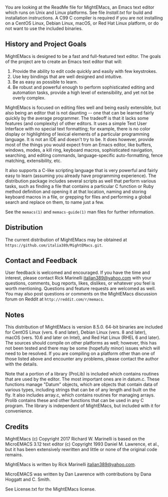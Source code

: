 You are looking at the ReadMe file for MightEMacs, an Emacs text editor which
runs on Unix and Linux platforms.  See file *Install.txt* for build and
installation instructions.  A C99 C compiler is required if you are not
installing on a CentOS Linux, Debian Linux, macOS, or Red Hat Linux platform, or
do not want to use the included binaries.

History and Project Goals
-------------------------
MightEMacs is designed to be a fast and full-featured text editor.  The goals of
the project are to create an Emacs text editor that will:

1. Provide the ability to edit code quickly and easily with few keystrokes.
2. Use key bindings that are well designed and intuitive.
3. Be as easy as possible to learn.
4. Be robust and powerful enough to perform sophisticated editing and automation
   tasks, provide a high level of extensibility, and yet not be overly complex.

MightEMacs is focused on editing files well and being easily extensible, but
also being an editor that is not daunting -- one that can be learned fairly
quickly by the average programmer.  The tradeoff is that it lacks some features
(and complexity) of other editors.  It uses a simple Text User Interface with no
special text formatting; for example, there is no color display or highlighting
of lexical elements of a particular programming language.  It is not an IDE and
doesn't try to be.  It does however, provide most of the things you would expect
from an Emacs editor, like buffers, windows, modes, a kill ring, keyboard
macros, sophisticated navigation, searching, and editing commands,
language-specific auto-formatting, fence matching, extensibility, etc.

It also supports a C-like scripting language that is very powerful and fairly
easy to learn (assuming you already have programming experience).  The
distribution package includes several scripts as well that perform various
tasks, such as finding a file that contains a particular C function or Ruby
method definition and opening it at that location, naming and storing keyboard
macros in a file, or grepping for files and performing a global search and
replace on them, to name just a few.  

See the `memacs(1)` and `memacs-guide(1)` man files for further information.

Distribution
------------
The current distribution of MightEMacs may be obtained at
`https://github.com/italia389/MightEMacs.git`.

Contact and Feedback
--------------------
User feedback is welcomed and encouraged.  If you have the time and interest,
please contact Rick Marinelli <italian389@yahoo.com> with your questions,
comments, bug reports, likes, dislikes, or whatever you feel is worth
mentioning.  Questions and feature requests are welcomed as well.  You may also
post questions or comments on the MightEMacs discussion forum on Reddit at
`http://reddit.com/r/memacs`.

Notes
-----
This distribution of MightEMacs is version 8.5.0.   64-bit binaries are included
for CentOS Linux (vers. 6 and later), Debian Linux (vers. 8 and later), macOS
(vers. 10.6 and later on Intel), and Red Hat Linux (RHEL 6 and later).  The
sources should compile on other platforms as well; however, this has not been
tested and there may be some (hopefully minor) issues which will need to be
resolved.  If you are compiling on a platform other than one of those listed
above and encounter any problems, please contact the author with the details.

Note that a portion of a library (ProLib) is included which contains routines
that are used by the editor.  The most important ones are in datum.c.  These
functions manage "Datum" objects, which are objects that contain data of various
types, including strings that can be of any length and built on the fly.  It
also includes array.c, which contains routines for managing arrays.  Prolib
contains these and other functions that can be used in any C program.  The
library is independent of MightEMacs, but included with it for convenience.

Credits
-------
MightEMacs (c) Copyright 2017 Richard W. Marinelli is based on the MicroEMACS
3.12 text editor (c) Copyright 1993 Daniel M. Lawrence, et al., but it has been
extensively rewritten and little or none of the original code remains.

MightEMacs is written by Rick Marinelli <italian389@yahoo.com>.

MicroEMACS was written by Dan Lawrence with contributions by Dana Hoggatt
and C. Smith.

See License.txt for the MightEMacs license.
